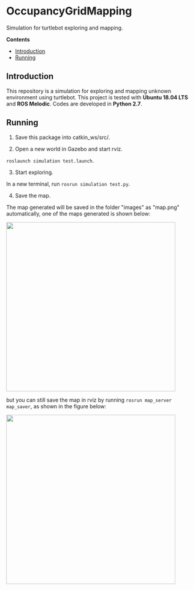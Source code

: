 # OccupancyGridMapping
Simulation for turtlebot exploring and mapping.


**Contents**
* [Introduction](#introduction)
* [Running](#Running)

## Introduction

This repository is a simulation for exploring and mapping unknown environment using turtlebot. This project is tested with **Ubuntu 18.04 LTS** and **ROS Melodic**.  Codes are developed in **Python 2.7**.

## Running

1. Save this package into catkin_ws/src/.

2. Open a new world in Gazebo and start rviz.

`roslaunch simulation test.launch`.

3. Start exploring.

In a new terminal, run `rosrun simulation test.py`.

4. Save the map.

The map generated will be saved in the folder "images" as "map.png" automatically, one of the maps generated is shown below:

<img src="https://github.com/zw007981/simulation/blob/master/images/map.png" width="450">

but you can still save the map in rviz by running `rosrun map_server map_saver`, as shown in the figure below:

<img src="https://github.com/zw007981/simulation/blob/master/images/map_rviz.png" width="450">

